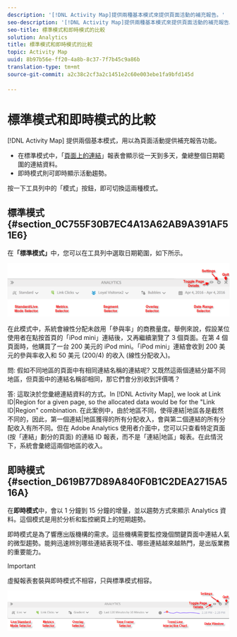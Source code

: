 ```yaml
---
description: '[!DNL Activity Map]提供兩種基本模式來提供頁面活動的補充報告。'
seo-description: '[!DNL Activity Map]提供兩種基本模式來提供頁面活動的補充報告。'
seo-title: 標準模式和即時模式的比較
solution: Analytics
title: 標準模式和即時模式的比較
topic: Activity Map
uuid: 8b97b56e-ff20-4a8b-8c37-7f7b45c9a86b
translation-type: tm+mt
source-git-commit: a2c38c2cf3a2c1451e2c60e003ebe1fa9bfd145d

---
```



# 標準模式和即時模式的比較

[!DNL Activity Map] 提供兩個基本模式，用以為頁面活動提供補充報告功能。

* 在標準模式中，「[頁面上的連結](/help/analyze/activity-map/activitymap-links-report.md)」報表會顯示從一天到多天，彙總整個日期範圍的連結資料。
* 即時模式則可即時顯示活動趨勢。

按一下工具列中的「模式」按鈕，即可切換這兩種模式。

## 標準模式 {#section_0C755F30B7EC4A13A62AB9A391AF51E6}

在&#x200B;**「標準模式」**&#x200B;中，您可以在工具列中選取日期範圍，如下所示。

![](assets/standard_mode.png)

在此模式中，系統會線性分配未啟用「參與率」的商務量度。舉例來說，假設某位使用者在點按首頁的「iPod mini」連結後，又再繼續瀏覽了 3 個頁面。在第 4 個頁面時，他購買了一台 200 美元的 iPod mini。「iPod mini」連結會收到 200 美元的參與率收入和 50 美元 (200/4) 的收入 (線性分配收入)。

問: 假如不同地區的頁面中有相同連結名稱的連結呢? 又既然這兩個連結分屬不同地區，但頁面中的連結名稱卻相同，那它們會分別收到評價嗎？

答: 這取決於您彙總連結資料的方式。In [!DNL Activity Map], we look at Link ID|Region for a given page, so the allocated data would be for the "Link ID|Region" combination. 在此案例中，由於地區不同，使得連結|地區各是截然不同的，因此，第一個連結|地區獲得的所有分配收入，會與第二個連結的所有分配收入有所不同。但在 Adobe Analytics 使用者介面中，您可以只查看特定頁面 (按「連結」劃分的頁面) 的連結 ID 報表，而不是「連結|地區」報表。在此情況下，系統會彙總這兩個地區的收入。

## 即時模式 {#section_D619B77D89A840F0B1C2DEA2715A516A}

在&#x200B;**即時模式**&#x200B;中，會以 1 分鐘到 15 分鐘的增量，並以趨勢方式來顯示 Analytics 資料。這個模式是用於分析和監控網頁上的短期趨勢。

即時模式是為了響應出版機構的需求。這些機構需要監控幾個關鍵頁面中連結人氣的微型趨勢。能夠迅速辨別哪些連結表現不佳、哪些連結越來越熱門，是出版業務的重要能力。

>[!IMPORTANT]
>
>虛擬報表套裝與即時模式不相容，只與標準模式相容。

![](assets/live_mode.png)

